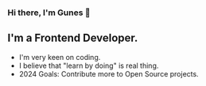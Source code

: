 ### Hi there, I'm Gunes 👋

## I'm a Frontend Developer. 

- I'm very keen on coding.
- I believe that "learn by doing" is real thing.
- 2024 Goals: Contribute more to Open Source projects.

